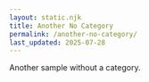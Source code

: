 ```yaml
---
layout: static.njk
title: Another No Category
permalink: /another-no-category/
last_updated: 2025-07-28
---
```


Another sample without a category.
